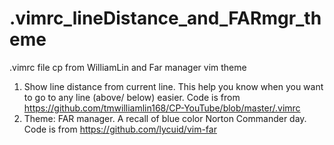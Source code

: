 # .vimrc_lineDistance_and_FARmgr_theme
.vimrc file cp from WilliamLin and Far manager vim theme


1. Show line distance from current line. This help you know when you want to go to any line (above/ below) easier. Code is from https://github.com/tmwilliamlin168/CP-YouTube/blob/master/.vimrc
2. Theme: FAR manager. A recall of blue color Norton Commander day. Code is from https://github.com/lycuid/vim-far
